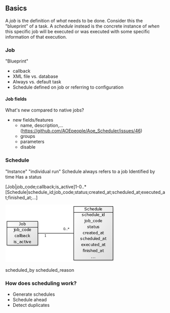 
## Basics

A *job* is the definition of *what* needs to be done. Consider this the "blueprint" of a task. A *schedule* instead is the concrete instance of *when* this specific job will be executed or was executed with some specific information of that execution.

### Job

"Blueprint"

- callback
- XML file vs. database
- Always vs. default task
- Schedule defined on job or referring to configuration

#### Job fields

What's new compared to native jobs?
- new fields/features
	- name, description,... (https://github.com/AOEpeople/Aoe_Scheduler/issues/46)
	- groups
	- parameters
	- disable

### Schedule

"Instance"
"individual run"
Schedule always refers to a job
Identified by time
Has a status

[Job|job_code;callback;is_active]1-0..*[Schedule|schedule_id;job_code;status;created_at;scheduled_at;executed_at;finished_at;...]

![Job vs Schedule](images/job_schedule.png)

scheduled_by
scheduled_reason

### How does scheduling work?

- Generate schedules
- Schedule ahead
- Detect duplicates


